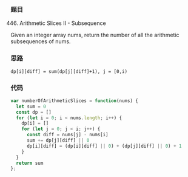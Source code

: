 ### 题目
446. Arithmetic Slices II - Subsequence

Given an integer array nums, return the number of all the arithmetic subsequences of nums.

### 思路
`dp[i][diff] = sum(dp[j][diff]+1), j = [0,i)`

### 代码
```javascript
var numberOfArithmeticSlices = function(nums) {
  let sum = 0
  const dp = []
  for (let i = 0; i < nums.length; i++) {
    dp[i] = []
    for (let j = 0; j < i; j++) {
      const diff = nums[j] - nums[i]
      sum += dp[j][diff] || 0
      dp[i][diff] = (dp[i][diff] || 0) + (dp[j][diff] || 0) + 1
    }
  }
  return sum
};
```

